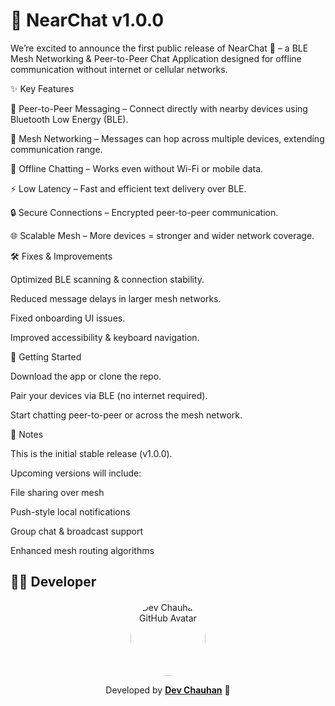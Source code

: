 # 📢 NearChat v1.0.0

We’re excited to announce the first public release of NearChat 🎉 – a BLE Mesh Networking & Peer-to-Peer Chat Application designed for offline communication without internet or cellular networks.

✨ Key Features

📡 Peer-to-Peer Messaging – Connect directly with nearby devices using Bluetooth Low Energy (BLE).

🔗 Mesh Networking – Messages can hop across multiple devices, extending communication range.

📴 Offline Chatting – Works even without Wi-Fi or mobile data.

⚡ Low Latency – Fast and efficient text delivery over BLE.

🔒 Secure Connections – Encrypted peer-to-peer communication.

🌐 Scalable Mesh – More devices = stronger and wider network coverage.

🛠 Fixes & Improvements

Optimized BLE scanning & connection stability.

Reduced message delays in larger mesh networks.

Fixed onboarding UI issues.

Improved accessibility & keyboard navigation.

🚀 Getting Started

Download the app or clone the repo.

Pair your devices via BLE (no internet required).

Start chatting peer-to-peer or across the mesh network.

📌 Notes

This is the initial stable release (v1.0.0).

Upcoming versions will include:

File sharing over mesh

Push-style local notifications

Group chat & broadcast support

Enhanced mesh routing algorithms
## 👨‍💻 Developer

<p align="center">
  <a href="https://github.com/devchauhann">
    <img src="https://github.com/devchauhann.png?size=120" width="120" style="border-radius:50%;" alt="Dev Chauhan’s GitHub Avatar"/>
  </a>
</p>

<p align="center">
  Developed by <a href="https://github.com/devchauhann"><b>Dev Chauhan</b></a> 🚀  
</p>

